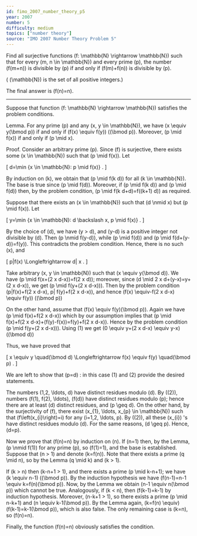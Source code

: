 ```yaml
---
id: fimo_2007_number_theory_p5
year: 2007
number: 5
difficulty: medium
topics: ["number theory"]
source: "IMO 2007 Number Theory Problem 5"
---
```


Find all surjective functions \(f: \mathbb{N} \rightarrow \mathbb{N}\) such that for every \(m, n \in \mathbb{N}\) and every prime \(p\), the number \(f(m+n)\) is divisible by \(p\) if and only if \(f(m)+f(n)\) is divisible by \(p\).

( \(\mathbb{N}\) is the set of all positive integers.)

The final answer is \(f(n)=n\).

---
Suppose that function \(f: \mathbb{N} \rightarrow \mathbb{N}\) satisfies the problem conditions.

Lemma. For any prime \(p\) and any \(x, y \in \mathbb{N}\), we have \(x \equiv y(\bmod p)\) if and only if \(f(x) \equiv f(y)\) \((\bmod p)\). Moreover, \(p \mid f(x)\) if and only if \(p \mid x\).

Proof. Consider an arbitrary prime \(p\). Since \(f\) is surjective, there exists some \(x \in \mathbb{N}\) such that \(p \mid f(x)\). Let

\[
d=\min \{x \in \mathbb{N}: p \mid f(x)\} .
\]

By induction on \(k\), we obtain that \(p \mid f(k d)\) for all \(k \in \mathbb{N}\). The base is true since \(p \mid f(d)\). Moreover, if \(p \mid f(k d)\) and \(p \mid f(d)\) then, by the problem condition, \(p \mid f(k d+d)=f((k+1) d)\) as required.

Suppose that there exists an \(x \in \mathbb{N}\) such that \(d \nmid x\) but \(p \mid f(x)\). Let

\[
y=\min \{x \in \mathbb{N}: d \backslash x, p \mid f(x)\} .
\]

By the choice of \(d\), we have \(y > d\), and \(y-d\) is a positive integer not divisible by \(d\). Then \(p \nmid f(y-d)\), while \(p \mid f(d)\) and \(p \mid f(d+(y-d))=f(y)\). This contradicts the problem condition. Hence, there is no such \(x\), and

\[
p|f(x) \Longleftrightarrow d| x .
\]

Take arbitrary \(x, y \in \mathbb{N}\) such that \(x \equiv y(\bmod d)\). We have \(p \mid f(x+(2 x d-x))=f(2 x d)\); moreover, since \(d \mid 2 x d+(y-x)=y+(2 x d-x)\), we get \(p \mid f(y+(2 x d-x))\). Then by the problem condition \(p|f(x)+f(2 x d-x), p| f(y)+f(2 x d-x)\), and hence \(f(x) \equiv-f(2 x d-x) \equiv f(y)\) \((\bmod p)\)

On the other hand, assume that \(f(x) \equiv f(y)(\bmod p)\). Again we have \(p \mid f(x)+f(2 x d-x)\) which by our assumption implies that \(p \mid f(x)+f(2 x d-x)+(f(y)-f(x))=f(y)+f(2 x d-x)\). Hence by the problem condition \(p \mid f(y+(2 x d-x))\). Using (1) we get \(0 \equiv y+(2 x d-x) \equiv y-x\) \((\bmod d)\)

Thus, we have proved that

\[
x \equiv y \quad(\bmod d) \Longleftrightarrow f(x) \equiv f(y) \quad(\bmod p) .
\]

We are left to show that \(p=d\) : in this case (1) and (2) provide the desired statements.

The numbers \(1,2, \ldots, d\) have distinct residues modulo \(d\). By \((2)\), numbers \(f(1), f(2), \ldots\), \(f(d)\) have distinct residues modulo \(p\); hence there are at least \(d\) distinct residues, and \(p \geq d\). On the other hand, by the surjectivity of \(f\), there exist \(x_{1}, \ldots, x_{p} \in \mathbb{N}\) such that \(f\left(x_{i}\right)=i\) for any \(i=1,2, \ldots, p\). By \((2)\), all these \(x_{i}\) 's have distinct residues modulo \(d\). For the same reasons, \(d \geq p\). Hence, \(d=p\).

Now we prove that \(f(n)=n\) by induction on \(n\). If \(n=1\) then, by the Lemma, \(p \nmid f(1)\) for any prime \(p\), so \(f(1)=1\), and the base is established. Suppose that \(n > 1\) and denote \(k=f(n)\). Note that there exists a prime \(q \mid n\), so by the Lemma \(q \mid k\) and \(k > 1\).

If \(k > n\) then \(k-n+1 > 1\), and there exists a prime \(p \mid k-n+1\); we have \(k \equiv n-1\) \((\bmod p)\). By the induction hypothesis we have \(f(n-1)=n-1 \equiv k=f(n)(\bmod p)\). Now, by the Lemma we obtain \(n-1 \equiv n(\bmod p)\) which cannot be true. Analogously, if \(k < n\), then \(f(k-1)=k-1\) by induction hypothesis. Moreover, \(n-k+1 > 1\), so there exists a prime \(p \mid n-k+1\) and \(n \equiv k-1(\bmod p)\). By the Lemma again, \(k=f(n) \equiv\) \(f(k-1)=k-1(\bmod p)\), which is also false. The only remaining case is \(k=n\), so \(f(n)=n\).

Finally, the function \(f(n)=n\) obviously satisfies the condition.

